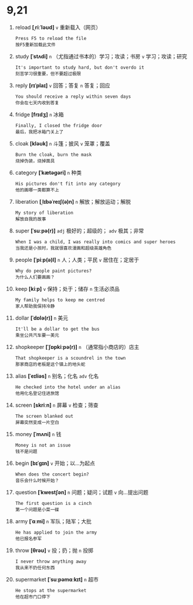 # 9,21

1. reload **[ˌriːˈləʊd]** `v` 重新载入（网页）

   ```
   Press F5 to reload the file
   按F5重新加载此文件
   ```

2. study **[ˈstʌdi]** `n` （尤指通过书本的）学习；攻读；书房 `v` 学习；攻读；研究

   ```
   It's important to study hard, but don't overdo it
   刻苦学习很重要，但不要超过极限
   ```

3. reply **[rɪˈplaɪ]** `v` 回答；答复 `n` 答复；回应

   ```
   You should receive a reply within seven days
   你会在七天内收到答复
   ```

4. fridge **[frɪdʒ]** `n` 冰箱

   ```
   Finally, I closed the fridge door
   最后，我把冰箱门关上了
   ```

5. cloak **[kləʊk]** `n` 斗篷；披风 `v` 笼罩；覆盖

   ```
   Burn the cloak, burn the mask
   烧掉伪装，烧掉面具
   ```

6. category **[ˈkætəɡəri]** `n` 种类

   ```
   His pictures don't fit into any category
   他的画哪一类都算不上
   ```

7. liberation **[ˌlɪbəˈreɪʃ(ə)n]** `n` 解放；解放运动；解脱

   ```
   My story of liberation
   解放自我的故事
   ```

8. super **[ˈsuːpə(r)]** `adj` 极好的；超级的； `adv` 极其；非常

   ```
   When I was a child, I was really into comics and super heroes
   当我还是小孩时，我就很喜欢漫画和超级英雄角色
   ```

9. people **[ˈpiːp(ə)l]** `n` 人；人类；平民 `v` 居住在；定居于

   ```
   Why do people paint pictures?
   为什么人们要画画？
   ```

10. keep **[kiːp]** `v` 保持；处于；储存 `n` 生活必须品

    ```
    My family helps to keep me centred
    家人帮助我保持冷静
    ```

11. dollar **[ˈdɒlə(r)]** `n` 美元

    ```
    It'll be a dollar to get the bus
    乘坐公共汽车要一美元
    ```

12. shopkeeper **[ˈʃɒpkiːpə(r)]** `n` （通常指小商店的）店主

    ```
    That shopkeeper is a scoundrel in the town
    那家商店的老板是这个镇上的地头蛇
    ```

13. alias **[ˈeɪliəs]** `n` 别名；化名 `adv` 化名

    ```
    He checked into the hotel under an alias
    他用化名登记住进旅馆
    ```

14. screen **[skriːn]** `n` 屏幕 `v` 检查；筛查

    ```
    The screen blanked out
    屏幕突然变成一片空白
    ```

15. money **[ˈmʌni]** `n` 钱

    ```
    Money is not an issue
    钱不是问题
    ```

16. begin **[bɪˈɡɪn]** `v` 开始；以...为起点

    ```
    When does the concert begin?
    音乐会什么时候开始？
    ```

17. question **[ˈkwestʃən]** `n` 问题；疑问；试题 `v` 向...提出问题

    ```
    The first question is a cinch
    第一个问题是小菜一碟
    ```

18. army **[ˈɑːmi]** `n` 军队；陆军；大批

    ```
    He has applied to join the army
    他已报名参军
    ```

19. throw **[θrəʊ]** `v` 投；扔；抛 `n` 投掷

    ```
    I never throw anything away
    我从来不扔任何东西
    ```

20. supermarket **[ˈsuːpəmɑːkɪt]** `n` 超市
    ```
    He stops at the supermarket
    他在超市门口停下
    ```
